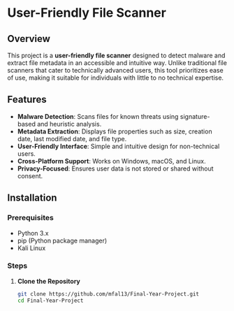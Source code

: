 # User-Friendly File Scanner  

## Overview  
This project is a **user-friendly file scanner** designed to detect malware and extract file metadata in an accessible and intuitive way. Unlike traditional file scanners that cater to technically advanced users, this tool prioritizes ease of use, making it suitable for individuals with little to no technical expertise.  

## Features  
- **Malware Detection**: Scans files for known threats using signature-based and heuristic analysis.  
- **Metadata Extraction**: Displays file properties such as size, creation date, last modified date, and file type.  
- **User-Friendly Interface**: Simple and intuitive design for non-technical users.  
- **Cross-Platform Support**: Works on Windows, macOS, and Linux.  
- **Privacy-Focused**: Ensures user data is not stored or shared without consent.  

## Installation  

### Prerequisites  
- Python 3.x  
- pip (Python package manager)  
- Kali Linux

### Steps  
1. **Clone the Repository**  
   ```bash
   git clone https://github.com/mfal13/Final-Year-Project.git
   cd Final-Year-Project
